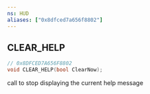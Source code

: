```yaml
---
ns: HUD
aliases: ["0x8dfced7a656f8802"]
---
```

## CLEAR_HELP

```c
// 0x8DFCED7A656F8802
void CLEAR_HELP(bool ClearNow);
```

call to stop displaying the current help message

